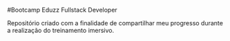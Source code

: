 #Bootcamp Eduzz Fullstack Developer

Repositório criado com a finalidade de compartilhar meu progresso durante a realização do treinamento imersivo.
